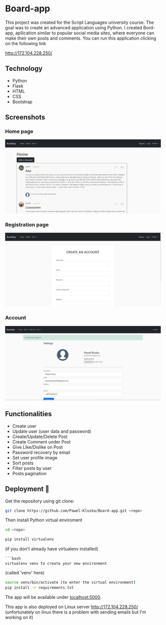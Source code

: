 # Board-app

This project was created for the Script Languages university course. The goal was to create an advanced application using Python. 
I created Bord-app, apllication similar to popular social media sites, where everyone can make their own posts and comments. 
You can run this application clicking on the following link

http://172.104.228.250/

## Technology

- Python
- Flask
- HTML
- CSS
- Bootstrap

## Screenshots
### Home page
![Alt text](/scrennshots/scr1.JPG?raw=true "Home")
### Registration page
![Alt text](/scrennshots/scr2.JPG?raw=true "Registration")
### Account 
![Alt text](/scrennshots/scr3.JPG?raw=true "Account")

## Functionalities
- Create user
- Update user (user data and password)
- Create/Update/Delete Post
- Create Comment under Post
- Give Like/Dislike on Post
- Password recovery by email
- Set user profile image
- Sort posts
- Filter posts by user
- Posts pagination

## Deployment 🚀

Get the repository using git clone:
```bash
git clone https://github.com/Pawel-Kluska/Board-app.git <repo>
```
Then install Python virtual enviroment
```bash
cd <repo>
```
```bash
pip install virtualenv 
```
(if you don't already have virtualenv installed)
```
```bash
virtualenv venv to create your new environment
```
(called 'venv' here)
```bash
source venv/bin/activate (to enter the virtual environment)
pip install -r requirements.txt
```
The app will be available under [localhost:5000](http://localhost:5000/).

This app is also deployed on Linux server http://172.104.228.250/ (unfortunately on linux there is a problem with sending emails but I'm working on it)



